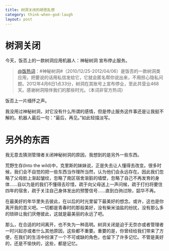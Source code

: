 ```yaml
---
title: 树洞关闭的胡思乱想
category: think-when-god-laugh
layout: post
---
```


# 树洞关闭

今天，饭否上的一款树洞应用机器人：神秘树洞 宣布停止服务。 

> [@饭热词](http://fanfou.com/statuses/udXC_sCYD0U)：#神秘树洞#（2010/12/25-2012/04/06）是饭否的一款树洞类应用，把要说的话用私信发给它，它就会匿名帮你说出来，不用担心隐私问题。2012年4月6日1点33分，树洞在其账号上宣布停业，至此共营业468天。感谢树洞陪伴我们的那些时光。（本词非官方热词） 

饭否上一片缅怀之声。 

我没用过神秘树洞，对它没有什么所谓的感情，但是停止服务这件事还是让我挺不解的。机器人最后一句：“最后，再见。”如此轻描淡写。 

# 另外的东西

我无意去猜测管理者关闭神秘树洞的原因，我想到的是另外一些东西。 

荒野生存(Into the wild)中，克里斯的妹妹说，正是失去让人懂得去改变。很多时候，我们会不自觉的把一些东西当作理所当然，认为他们会永远存在。因此我们忽略了父母脸上渐起皱纹，忽略了南区宿舍渐脏的墙壁，忽略了自己不再发育的身体……自以为是的我们不懂得去珍惜，疏于向父母送上一声问候，疏于打扫将要住四年的宿舍，疏于关注自己身体发出的预警信号……直到白驹过隙，韶华不再。 

在最美好的年华里失去彼此，在以后的时光里留下最美好的想念。或许，这也是你离开我的意义吧。一切都是青春时的那般美好，没有柴米油盐的纷扰，没有那么多的琐碎让我们厌倦彼此，这就是最美丽的永远了吧。 

那么，在合适的时间离开，也不失为一种高明。树洞关闭是迫于无奈亦或者管理者一时兴起亦或者什么其他原因，这些都不重要。重要的是，你曾经给我们带来了方便，在我们的生活中扮演了一个不可或缺的角色，也留下了许多记忆。不管是美好的，还是不愉快的，这些，都是记忆。
